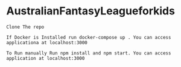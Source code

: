 # AustralianFantasyLeagueforkids

```
Clone The repo
```

```
If Docker is Installed run docker-compose up . You can access applicationa at localhost:3000
```

```
To Run manually Run npm install and npm start. You can access application at localhost:3000
```
